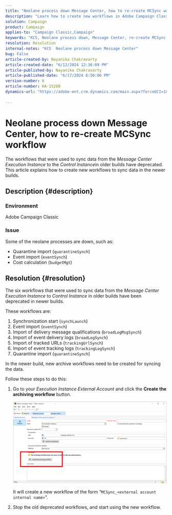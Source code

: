```yaml
---
title: "Neolane process down Message Center, how to re-create MCSync workflow"
description: "Learn how to create new workflows in Adobe Campaign Classic to sync data from Message Center Execution Instance to Control Instancein for newer builds."
solution: Campaign
product: Campaign
applies-to: "Campaign Classic,Campaign"
keywords: "KCS, Neolane process down, Message Center, re-create MCSync workflow, Adobe Campaign, Adobe Campaign Classic"
resolution: Resolution
internal-notes: "KCS  Neolane process down Message Center"
bug: False
article-created-by: Nayanika Chakravarty
article-created-date: "6/12/2024 12:36:09 PM"
article-published-by: Nayanika Chakravarty
article-published-date: "6/17/2024 8:50:06 PM"
version-number: 6
article-number: KA-15280
dynamics-url: "https://adobe-ent.crm.dynamics.com/main.aspx?forceUCI=1&pagetype=entityrecord&etn=knowledgearticle&id=99d42855-b828-ef11-840b-6045bd0065b6"

---
```

# Neolane process down Message Center, how to re-create MCSync workflow


The workflows that were used to sync data from the *Message Center Execution Instance* to the *Control Instance*in older builds have deprecated. This article explains how to create new workflows to sync data in the newer builds.

## Description {#description}


### <b>Environment</b>

Adobe Campaign Classic

### <b>Issue</b>

Some of the neolane processes are down, such as:

- Quarantine import (`quarantineSynch`)
- Event import (`eventSynch`)
- Cost calculation (`budgetMgt`)





## Resolution {#resolution}


The six workflows that were used to sync data from the *Message Center Execution Instance* to *Control Instance* in older builds have been deprecated in newer builds.

These workflows are:

1. Synchronization start (`synchLaunch`)
2. Event import (`eventSynch`)
3. Import of delivery message qualifications (`broadLogMsgSynch`)
4. Import of event delivery logs (`broadLogSynch`)
5. Import of tracked URLs (`trackingUrlSynch`)
6. Import of event tracking logs (`trackingLogSynch`)
7. Quarantine import (`quarantineSynch`)


In the newer build, new archive workflows need to be created for syncing the data.

Follow these steps to do this:

1. Go to your *Execution Instance External Account* and click the <b>Create the archiving workflow</b> button. 

    
    ![](assets/903aa197-e92c-ef11-840b-000d3a34c086.png)
    


    It will create a new workflow of the form “`MCSync_<external account internal name>`”.
2. Stop the old deprecated workflows, and start using the new workflow.

